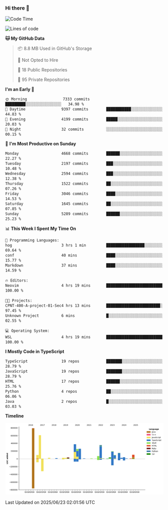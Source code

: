 ### Hi there 👋

<!--
**Clumsy-Coder/Clumsy-Coder** is a ✨ _special_ ✨ repository because its `README.md` (this file) appears on your GitHub profile.

Here are some ideas to get you started:

- 🔭 I’m currently working on ...
- 🌱 I’m currently learning ...
- 👯 I’m looking to collaborate on ...
- 🤔 I’m looking for help with ...
- 💬 Ask me about ...
- 📫 How to reach me: ...
- 😄 Pronouns: ...
- ⚡ Fun fact: ...
-->

<!-- anmol098/waka-readme-stats -->
<!--START_SECTION:waka-->
![Code Time](http://img.shields.io/badge/Code%20Time-1%2C275%20hrs%2020%20mins-blue)

![Lines of code](https://img.shields.io/badge/From%20Hello%20World%20I%27ve%20Written-3.6%20million%20lines%20of%20code-blue)

**🐱 My GitHub Data** 

> 📦 8.8 MB Used in GitHub's Storage 
 > 
> 🚫 Not Opted to Hire
 > 
> 📜 18 Public Repositories 
 > 
> 🔑 95 Private Repositories 
 > 
**I'm an Early 🐤** 

```text
🌞 Morning                7333 commits        █████████░░░░░░░░░░░░░░░░   34.98 % 
🌆 Daytime                9397 commits        ███████████░░░░░░░░░░░░░░   44.83 % 
🌃 Evening                4199 commits        █████░░░░░░░░░░░░░░░░░░░░   20.03 % 
🌙 Night                  32 commits          ░░░░░░░░░░░░░░░░░░░░░░░░░   00.15 % 
```
📅 **I'm Most Productive on Sunday** 

```text
Monday                   4668 commits        ██████░░░░░░░░░░░░░░░░░░░   22.27 % 
Tuesday                  2197 commits        ███░░░░░░░░░░░░░░░░░░░░░░   10.48 % 
Wednesday                2594 commits        ███░░░░░░░░░░░░░░░░░░░░░░   12.38 % 
Thursday                 1522 commits        ██░░░░░░░░░░░░░░░░░░░░░░░   07.26 % 
Friday                   3046 commits        ████░░░░░░░░░░░░░░░░░░░░░   14.53 % 
Saturday                 1645 commits        ██░░░░░░░░░░░░░░░░░░░░░░░   07.85 % 
Sunday                   5289 commits        ██████░░░░░░░░░░░░░░░░░░░   25.23 % 
```


📊 **This Week I Spent My Time On** 

```text
💬 Programming Languages: 
hog                      3 hrs 1 min         █████████████████░░░░░░░░   69.64 % 
conf                     40 mins             ████░░░░░░░░░░░░░░░░░░░░░   15.77 % 
Markdown                 37 mins             ████░░░░░░░░░░░░░░░░░░░░░   14.59 % 

🔥 Editors: 
Neovim                   4 hrs 19 mins       █████████████████████████   100.00 % 

🐱‍💻 Projects: 
CPNT-400-A-project-01-Sec4 hrs 13 mins       ████████████████████████░   97.45 % 
Unknown Project          6 mins              █░░░░░░░░░░░░░░░░░░░░░░░░   02.55 % 

💻 Operating System: 
WSL                      4 hrs 19 mins       █████████████████████████   100.00 % 
```

**I Mostly Code in TypeScript** 

```text
TypeScript               19 repos            ███████░░░░░░░░░░░░░░░░░░   28.79 % 
JavaScript               19 repos            ███████░░░░░░░░░░░░░░░░░░   28.79 % 
HTML                     17 repos            ██████░░░░░░░░░░░░░░░░░░░   25.76 % 
Python                   4 repos             ██░░░░░░░░░░░░░░░░░░░░░░░   06.06 % 
Java                     2 repos             █░░░░░░░░░░░░░░░░░░░░░░░░   03.03 % 
```



**Timeline**

![Lines of Code chart](https://raw.githubusercontent.com/Clumsy-Coder/Clumsy-Coder/main/assets/bar_graph.png)


 Last Updated on 2025/06/23 02:01:56 UTC
<!--END_SECTION:waka-->
